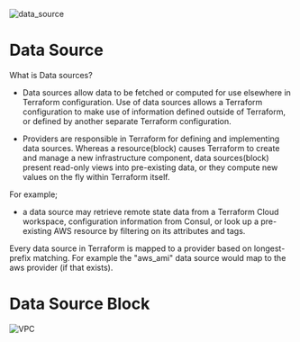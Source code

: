 ![data_source](https://user-images.githubusercontent.com/108756145/222932122-c44027c0-8108-443c-b6a3-0b08082f3e33.png)

# Data Source
What is Data sources?

- Data sources allow data to be fetched or computed for use elsewhere in Terraform configuration. Use of data sources allows a Terraform configuration to make use of information defined outside of Terraform, or defined by another separate Terraform configuration.


- Providers are responsible in Terraform for defining and implementing data sources. Whereas a resource(block) causes Terraform to create and manage a new infrastructure component, data sources(block) present read-only views into pre-existing data, or they compute new values on the fly within Terraform itself.

For example;

 - a data source may retrieve remote state data from a Terraform Cloud workspace, configuration information from Consul, or look up a pre-existing AWS resource by filtering on its attributes and tags.

Every data source in Terraform is mapped to a provider based on longest-prefix matching. For example the "aws_ami" data source would map to the aws provider (if that exists).

# Data Source Block
![VPC](https://user-images.githubusercontent.com/108756145/222932527-12e3e478-469c-410f-9a4e-e56199b011cc.jpg)
